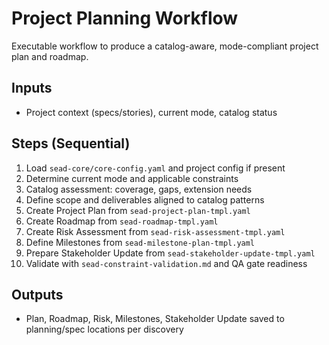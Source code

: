<!-- Powered by SEAD-METHOD™ Core -->

# Project Planning Workflow

Executable workflow to produce a catalog-aware, mode-compliant project plan and roadmap.

## Inputs
- Project context (specs/stories), current mode, catalog status

## Steps (Sequential)
1. Load `sead-core/core-config.yaml` and project config if present
2. Determine current mode and applicable constraints
3. Catalog assessment: coverage, gaps, extension needs
4. Define scope and deliverables aligned to catalog patterns
5. Create Project Plan from `sead-project-plan-tmpl.yaml`
6. Create Roadmap from `sead-roadmap-tmpl.yaml`
7. Create Risk Assessment from `sead-risk-assessment-tmpl.yaml`
8. Define Milestones from `sead-milestone-plan-tmpl.yaml`
9. Prepare Stakeholder Update from `sead-stakeholder-update-tmpl.yaml`
10. Validate with `sead-constraint-validation.md` and QA gate readiness

## Outputs
- Plan, Roadmap, Risk, Milestones, Stakeholder Update saved to planning/spec locations per discovery

